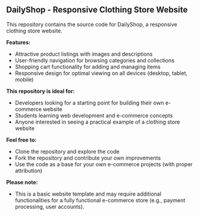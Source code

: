 ## DailyShop - Responsive Clothing Store Website





This repository contains the source code for DailyShop, a responsive clothing store website.

**Features:**

* Attractive product listings with images and descriptions
* User-friendly navigation for browsing categories and collections
* Shopping cart functionality for adding and managing items
* Responsive design for optimal viewing on all devices (desktop, tablet, mobile)

**This repository is ideal for:**

* Developers looking for a starting point for building their own e-commerce website
* Students learning web development and e-commerce concepts
* Anyone interested in seeing a practical example of a clothing store website

**Feel free to:**

* Clone the repository and explore the code
* Fork the repository and contribute your own improvements
* Use the code as a base for your own e-commerce projects (with proper attribution)

**Please note:**

* This is a basic website template and may require additional functionalities for a fully functional e-commerce store (e.g., payment processing, user accounts).
